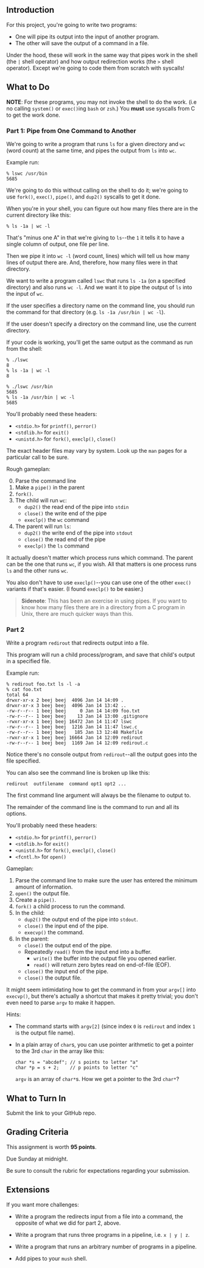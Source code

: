 <!-- Project 4: Use Pipes for Interprocess Communication -->

## Introduction

For this project, you're going to write two programs:

* One will pipe its output into the input of another program.
* The other will save the output of a command in a file.

Under the hood, these will work in the same way that pipes work in the
shell (the `|` shell operator) and how output redirection works (the `>`
shell operator). Except we're going to code them from scratch with
syscalls!

## What to Do

**NOTE**: For these programs, you may not invoke the shell to do the
work. (i.e no calling `system()` or `exec()`ing `bash` or `zsh`.) You
**must** use syscalls from C to get the work done.

### Part 1: Pipe from One Command to Another

We're going to write a program that runs `ls` for a given directory and
`wc` (word count) at the same time, and pipes the output from `ls` into
`wc`.

Example run:

```
% lswc /usr/bin
5685
```

We're going to do this without calling on the shell to do it; we're
going to use `fork()`, `exec()`, `pipe()`, and `dup2()` syscalls to get
it done.

When you're in your shell, you can figure out how many files there are
in the current directory like this:

```
% ls -1a | wc -l
```

That's "minus one A" in that we're giving to `ls`--the `1` it tells it
to have a single column of output, one file per line.

Then we pipe it into `wc -l` (word count, lines) which will tell us how
many lines of output there are. And, therefore, how many files were in
that directory.

We want to write a program called `lswc` that runs `ls -1a` (on a
specified directory) and also runs `wc -l`. And we want it to pipe the
output of `ls` into the input of `wc`.

If the user specifies a directory name on the command line, you should
run the command for that directory (e.g. `ls -1a /usr/bin | wc -l`).

If the user doesn't specify a directory on the command line, use the
current directory.

If your code is working, you'll get the same output as the command as
run from the shell:

```
% ./lswc
8
% ls -1a | wc -l
8

% ./lswc /usr/bin
5685
% ls -1a /usr/bin | wc -l
5685
```

You'll probably need these headers:

* `<stdio.h>` for `printf()`, `perror()`
* `<stdlib.h>` for `exit()`
* `<unistd.h>` for `fork()`, `execlp()`, `close()`

The exact header files may vary by system. Look up the `man` pages for a
particular call to be sure.

Rough gameplan:

0. Parse the command line
1. Make a `pipe()` in the parent
2. `fork()`.
3. The child will run `wc`:
   * `dup2()` the read end of the pipe into `stdin`
   * `close()` the write end of the pipe
   * `execlp()` the `wc` command
4. The parent will run `ls`:
   * `dup2()` the write end of the pipe into `stdout`
   * `close()` the read end of the pipe
   * `execlp()` the `ls` command

It actually doesn't matter which process runs which command. The parent
can be the one that runs `wc`, if you wish. All that matters is one
process runs `ls` and the other runs `wc`.

You also don't have to use `execlp()`--you can use one of the other
`exec()` variants if that's easier. (I found `execlp()` to be easier.)

> **Sidenote**: This has been an exercise in using pipes. If you want to
> know how many files there are in a directory from a C program in Unix,
> there are much quicker ways than this.

### Part 2

Write a program `redirout` that redirects output into a file.

This program will run a child process/program, and save that child's
output in a specified file.

Example run:

```
% redirout foo.txt ls -l -a
% cat foo.txt
total 64
drwxr-xr-x 2 beej beej  4096 Jan 14 14:09 .
drwxr-xr-x 3 beej beej  4096 Jan 14 13:42 ..
-rw-r--r-- 1 beej beej     0 Jan 14 14:09 foo.txt
-rw-r--r-- 1 beej beej    13 Jan 14 13:00 .gitignore
-rwxr-xr-x 1 beej beej 16472 Jan 14 11:47 lswc
-rw-r--r-- 1 beej beej  1216 Jan 14 11:47 lswc.c
-rw-r--r-- 1 beej beej   185 Jan 13 12:48 Makefile
-rwxr-xr-x 1 beej beej 16664 Jan 14 12:09 redirout
-rw-r--r-- 1 beej beej  1169 Jan 14 12:09 redirout.c
```

Notice there's no console output from `redirout`--all the output goes
into the file specified.

You can also see the command line is broken up like this:

```
redirout  outfilename  command opt1 opt2 ...
```

The first command line argument will always be the filename to output
to.

The remainder of the command line is the command to run and all its
options.

You'll probably need these headers:

* `<stdio.h>` for `printf()`, `perror()`
* `<stdlib.h>` for `exit()`
* `<unistd.h>` for `fork()`, `execlp()`, `close()`
* `<fcntl.h>` for `open()`

Gameplan:

1. Parse the command line to make sure the user has entered the minimum
   amount of information.
2. `open()` the output file.
3. Create a `pipe()`.
4. `fork()` a child process to run the command.
5. In the child:
   * `dup2()` the output end of the pipe into `stdout`.
   * `close()` the input end of the pipe.
   * `execvp()` the command.
6. In the parent:
   * `close()` the output end of the pipe.
   * Repeatedly `read()` from the input end into a buffer.
     * `write()` the buffer into the output file you opened earlier.
     * `read()` will return zero bytes read on end-of-file (EOF).
   * `close()` the input end of the pipe.
   * `close()` the output file.

It might seem intimidating how to get the command in from your `argv[]`
into `execvp()`, but there's actually a shortcut that makes it pretty
trivial; you don't even need to parse `argv` to make it happen.

Hints:

* The command starts with `argv[2]` (since index `0` is `redirout` and
  index `1` is the output file name).
* In a plain array of `char`s, you can use pointer arithmetic to get a
  pointer to the 3rd `char` in the array like this:

  ```
  char *s = "abcdef"; // s points to letter "a"
  char *p = s + 2;    // p points to letter "c"
  ```
  
  `argv` is an array of `char*`s. How we get a pointer to the 3rd
  `char*`?

## What to Turn In

Submit the link to your GitHub repo.

## Grading Criteria

This assignment is worth **95 points**.

Due Sunday at midnight.

Be sure to consult the rubric for expectations regarding your
submission.

## Extensions

If you want more challenges:

* Write a program the redirects input from a file into a command, the
  opposite of what we did for part 2, above.

* Write a program that runs three programs in a pipeline, i.e. `x | y |
  z`.

* Write a program that runs an arbitrary number of programs in a
  pipeline.

* Add pipes to your `mush` shell.

<!--
Rubric:

lswc creates a pipe (5)
lswc forks/execs a child process (10)
lswc properly connects pipes with dup2 (15)
lswc all unused ends of the pipe properly closed (5)
lswc works on the directory specified on the command line (5)

rediroutput prints out a friendly help message if the user doesn't enter the minimum number of arguments (5)
rediroutput creates a pipe (5)
rediroutput creates the output file, truncating it to 0 length if it exists (10)
rediroutput forks/execs a child process (10)
rediroutput properly connects pipes with dup2 (15)
rediroutput all unused ends of the pipe properly closed (5)
rediroutput reads input from the pipe in a loop, handling input of any size (5)
-->